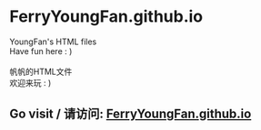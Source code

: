 # FerryYoungFan.github.io
YoungFan's HTML files <br/>
Have fun here : ) <br/><br/>
帆帆的HTML文件 <br/>
欢迎来玩 : ) <br/>
## Go visit / 请访问: [FerryYoungFan.github.io](http://FerryYoungFan.github.io/)
